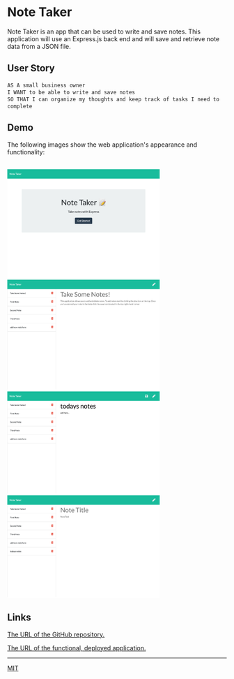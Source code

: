 # Note Taker

 Note Taker is an app that can be used to write and save notes. This application will use an Express.js back end and will save and retrieve note data from a JSON file.


## User Story

```
AS A small business owner
I WANT to be able to write and save notes
SO THAT I can organize my thoughts and keep track of tasks I need to complete
```


## Demo

The following images show the web application's appearance and functionality: 

<br><img src="./public/assets/images/screenshot1.png" alt="screenshot of starting page" width="350"/>
<br><img src="./public/assets/images/screenshot2.png" alt="screenshot of exsisting notes page" width="350"/>
<br><img src="./public/assets/images/screenshot3.png" alt="screenshot of new note taking in the app" width="350"/>
<br><img src="./public/assets/images/screenshot4.png" alt="screenshot of new note add in the app" width="350"/>


## Links

[The URL of the GitHub repository.](https://github.com/noori36/Note-Taker)

[The URL of the functional, deployed application.](https://noori36.github.io/Note-Taker/)


- - -

[MIT](https://choosealicense.com/licenses/mit/)
